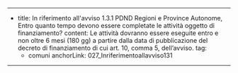 ---
  - title: In riferimento all'avviso 1.3.1 PDND Regioni e Province Autonome, Entro quanto tempo devono essere completate le attività oggetto di finanziamento?
    content: Le attività dovranno essere eseguite entro e non oltre 6 mesi (180 gg) a partire dalla data di pubblicazione del decreto di finanziamento di cui art. 10, comma 5, dell’avviso.
    tag:
      - comuni
    anchorLink: 027_Inriferimentoallavviso131
---